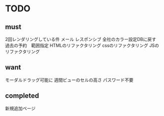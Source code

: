 # TODO

## must
2回レンダリングしている件
メール
レスポンシブ
全社のカラー設定DBに戻す
過去の予約　範囲指定
HTMLのリファクタリング
cssのリファクタリング
JSのリファクタリング

## want
モーダルドラッグ可能に
週間ビューのセルの高さ
パスワード不要

## completed
新規追加ページ